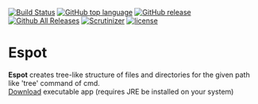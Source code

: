 [![Build Status](https://scrutinizer-ci.com/g/mdihos/espot/badges/build.png?b=master)](https://scrutinizer-ci.com/g/mdihos/espot/build-status/master)
[![GitHub top language](https://img.shields.io/github/languages/top/mdihos/espot.svg)]()
[![GitHub release](https://img.shields.io/github/release/mdihos/espot.svg)](https://github.com/mdihos/espot/releases)
[![Github All Releases](https://img.shields.io/github/downloads/mdihos/espot/total.svg)](https://github.com/mdihos/espot/releases)
[![Scrutinizer](https://img.shields.io/scrutinizer/g/mdihos/espot.svg)](https://scrutinizer-ci.com/g/mdihos/espot/)
[![license](https://img.shields.io/github/license/mdihos/espot.svg)](https://www.apache.org/licenses/LICENSE-2.0.html)
# Espot
**Espot** creates tree-like structure of files and directories for the given path like 'tree' command of cmd.
<br>[Download](https://github.com/mdihos/espot/releases/download/v1.0/Espot.zip) executable app (requires JRE be installed on your system)
